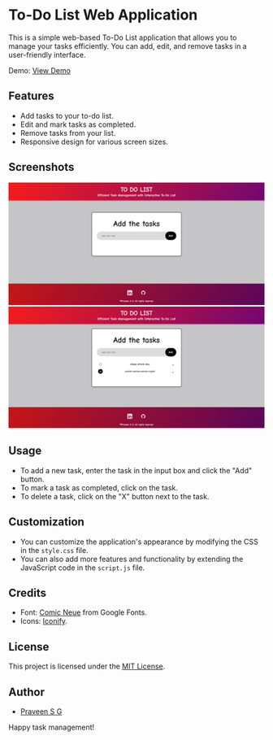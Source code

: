 # To-Do List Web Application

This is a simple web-based To-Do List application that allows you to manage your tasks efficiently. You can add, edit, and remove tasks in a user-friendly interface.

Demo: [View Demo](http://the2do.netlify.app/)

## Features

- Add tasks to your to-do list.
- Edit and mark tasks as completed.
- Remove tasks from your list.
- Responsive design for various screen sizes.

## Screenshots

![Screenshot 1](/screenshots/screenshot1.png)
![Screenshot 2](/screenshots/screenshot2.png)

## Usage

- To add a new task, enter the task in the input box and click the "Add" button.
- To mark a task as completed, click on the task.
- To delete a task, click on the "X" button next to the task.

## Customization

- You can customize the application's appearance by modifying the CSS in the `style.css` file.
- You can also add more features and functionality by extending the JavaScript code in the `script.js` file.

## Credits

- Font: [Comic Neue](https://fonts.google.com/specimen/Comic+Neue) from Google Fonts.
- Icons: [Iconify](https://iconify.design/).

## License

This project is licensed under the [MIT License](LICENSE).

## Author

- [Praveen S G](https://github.com/praveensg0)

Happy task management!
